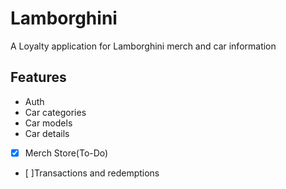# Lamborghini

A Loyalty application for Lamborghini merch and car information

## Features
- Auth
- Car categories
- Car models
- Car details
- [x] Merch Store(To-Do)
- [ ]Transactions and redemptions